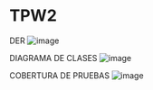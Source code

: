 # TPW2
DER
![image](https://user-images.githubusercontent.com/102928927/198755656-b7799a3f-d7ab-45ca-b1db-23727832a7da.png)

DIAGRAMA DE CLASES
![image](https://user-images.githubusercontent.com/102928927/223171101-91a7ae0d-6fbc-4f80-9279-5da24952f4db.png)

COBERTURA DE PRUEBAS
![image](https://user-images.githubusercontent.com/102928927/223165333-4687a3f1-e305-44dd-8216-c064b66aaa58.png)

